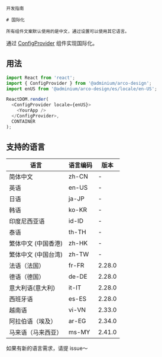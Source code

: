 `````
开发指南

# 国际化

所有组件文案默认使用的是中文，通过设置可以使用其它语言。
`````

通过 [ConfigProvider](/react/components/config-provider) 组件实现国际化。

## 用法

```js
import React from 'react';
import { ConfigProvider } from '@adminium/arco-design';
import enUS from '@adminium/arco-design/es/locale/en-US';

ReactDOM.render(
  <ConfigProvider locale={enUS}>
    <YourApp />
  </ConfigProvider>,
  CONTAINER
);
```

## 支持的语言

|语言|语言编码|版本|
|---|---|---|
|简体中文|zh-CN|-|
|英语|en-US|-|
|日语|ja-JP|-|
|韩语|ko-KR|-|
|印度尼西亚语|id-ID|-|
|泰语|th-TH|-|
|繁体中文 (中国香港)|zh-HK|-|
|繁体中文 (中国台湾)|zh-TW|-|
|法语（法国）|fr-FR|2.28.0|
|德语（德国）|de-DE|2.28.0|
|意大利语(意大利)|it-IT|2.28.0|
|西班牙语|es-ES|2.28.0|
|越南语|vi-VN|2.33.0|
|阿拉伯语（埃及）|ar-EG|2.34.0|
|马来语（马来西亚）|ms-MY|2.41.0|


如果有新的语言需求，请提 issue～
